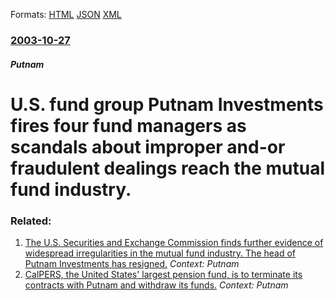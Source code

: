 
Formats: [HTML](/news/2003/10/27/u-s-fund-group-putnam-investments-fires-four-fund-managers-as-scandals-about-improper-and-or-fraudulent-dealings-reach-the-mutual-fund-ind.html)  [JSON](/news/2003/10/27/u-s-fund-group-putnam-investments-fires-four-fund-managers-as-scandals-about-improper-and-or-fraudulent-dealings-reach-the-mutual-fund-ind.json)  [XML](/news/2003/10/27/u-s-fund-group-putnam-investments-fires-four-fund-managers-as-scandals-about-improper-and-or-fraudulent-dealings-reach-the-mutual-fund-ind.xml)  

### [2003-10-27](/news/2003/10/27/index.md)

##### Putnam
#  U.S. fund group Putnam Investments fires four fund managers as scandals about improper and-or fraudulent dealings reach the mutual fund industry.




### Related:

1. [ The U.S. Securities and Exchange Commission finds further evidence of widespread irregularities in the mutual fund industry. The head of Putnam Investments has resigned.](/news/2003/11/3/the-u-s-securities-and-exchange-commission-finds-further-evidence-of-widespread-irregularities-in-the-mutual-fund-industry-the-head-of-pu.md) _Context: Putnam_
2. [ CalPERS, the United States' largest pension fund, is to terminate its contracts with Putnam and withdraw its funds.](/news/2003/11/18/calpers-the-united-states-largest-pension-fund-is-to-terminate-its-contracts-with-putnam-and-withdraw-its-funds.md) _Context: Putnam_
